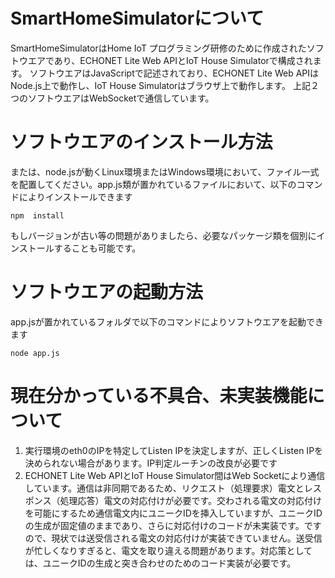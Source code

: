 # SmartHomeSimulatorについて

SmartHomeSimulatorはHome IoT プログラミング研修のために作成されたソフトウエアであり、ECHONET Lite Web APIとIoT House Simulatorで構成されます。
ソフトウエアはJavaScriptで記述されており、ECHONET Lite Web APIはNode.js上で動作し、IoT House Simulatorはブラウザ上で動作します。
上記２つのソフトウエアはWebSocketで通信しています。

# ソフトウエアのインストール方法

または、node.jsが動くLinux環境またはWindows環境において、ファイル一式を配置してください。app.js類が置かれているファイルにおいて、以下のコマンドによりインストールできます
```
npm  install
```
もしバージョンが古い等の問題がありましたら、必要なパッケージ類を個別にインストールすることも可能です。

# ソフトウエアの起動方法

app.jsが置かれているフォルダで以下のコマンドによりソフトウエアを起動できます
```
node app.js
```
# 現在分かっている不具合、未実装機能について

1. 実行環境のeth0のIPを特定してListen IPを決定しますが、正しくListen IPを決められない場合があります。IP判定ルーチンの改良が必要です
2. ECHONET Lite Web APIとIoT House Simulator間はWeb Socketにより通信しています。通信は非同期であるため、リクエスト（処理要求）電文とレスポンス（処理応答）電文の対応付けが必要です。交わされる電文の対応付けを可能にするため通信電文内にユニークIDを挿入していますが、ユニークIDの生成が固定値のままであり、さらに対応付けのコードが未実装です。ですので、現状では送受信される電文の対応付けが実装できていません。送受信が忙しくなりすぎると、電文を取り違える問題があります。対応策としては、ユニークIDの生成と突き合わせのためのコード実装が必要です。
